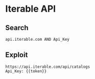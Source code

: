 # Iterable API

## Search

```
api.iterable.com AND Api_Key
```

## Exploit

```
https://api.iterable.com/api/catalogs
Api_Key: {{token}}
```
